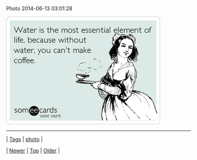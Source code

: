 <!--
title: Photo 2014-06-13 03
date: 2020-06-28T15:27:00.325Z
tags: photo
-->


Photo 2014-06-13 03:01:28

![](88631615862-0.png)

<!--BOTTOM-POST-NAVIGATION-->
---

| [Tags](tags.md) | [photo](tag-photo.md) |

| [Newer](88592351666.md) | [Top](index.md) | [Older](88648867952.md) |
